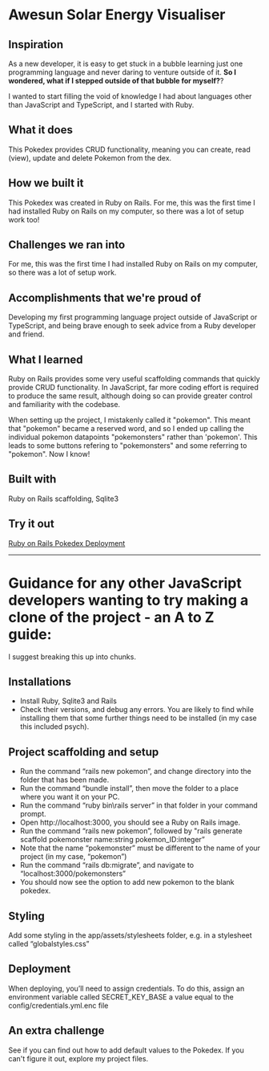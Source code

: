# Awesun Solar Energy Visualiser

## Inspiration
As a new developer, it is easy to get stuck in a bubble learning just one programming language and never daring to venture outside of it. **So I wondered, what if I stepped outside of that bubble for myself?**? 

I wanted to start filling the void of knowledge I had about languages other than JavaScript and TypeScript, and I started with Ruby.

## What it does
This Pokedex provides CRUD functionality, meaning you can create, read (view), update and delete Pokemon from the dex. 

## How we built it
This Pokedex was created in Ruby on Rails. For me, this was the first time I had installed Ruby on Rails on my computer, so there was a lot of setup work too!

## Challenges we ran into
For me, this was the first time I had installed Ruby on Rails on my computer, so there was a lot of setup work.

## Accomplishments that we're proud of
Developing my first programming language project outside of JavaScript or TypeScript, and being brave enough to seek advice from a Ruby developer and friend.

## What I learned
Ruby on Rails provides some very useful scaffolding commands that quickly provide CRUD functionality. In JavaScript, far more coding effort is required to produce the same result, although doing so can provide greater control and familiarity with the codebase.

When setting up the project, I mistakenly called it "pokemon". This meant that "pokemon" became a reserved word, and so I ended up calling the individual pokemon datapoints "pokemonsters" rather than 'pokemon'. This leads to some buttons refering to "pokemonsters" and some referring to "pokemon". Now I know!

## Built with
Ruby on Rails scaffolding, Sqlite3

## Try it out
[Ruby on Rails Pokedex Deployment](https://rubyonrails-pokedex.onrender.com/pokemonsters)


______________________________________________________________________

# Guidance for any other JavaScript developers wanting to try making a clone of the project - an A to Z guide:
I suggest breaking this up into chunks.

## Installations
* Install Ruby, Sqlite3 and Rails
* Check their versions, and debug any errors. You are likely to find while installing them that some further things need to be installed (in my case this included psych).

## Project scaffolding and setup
* Run the command “rails new pokemon”, and change directory into the folder that has been made.
* Run the command “bundle install”, then move the folder to a place where you want it on your PC.
* Run the command “ruby bin\rails server” in that folder in your command prompt.
* Open http://localhost:3000, you should see a Ruby on Rails image.
* Run the command “rails new pokemon”, followed by "rails generate scaffold pokemonster name:string pokemon_ID:integer”
* Note that the name “pokemonster” must be different to the name of your project (in my case, “pokemon”)
* Run the command “rails db:migrate”, and navigate to “localhost:3000/pokemonsters”
* You should now see the option to add new pokemon to the blank pokedex.

## Styling
Add some styling in the app/assets/stylesheets folder, e.g. in a stylesheet called “globalstyles.css”

## Deployment
When deploying, you’ll need to assign credentials. To do this, assign an environment variable called SECRET_KEY_BASE a value equal to the config/credentials.yml.enc file

## An extra challenge
See if you can find out how to add default values to the Pokedex. If you can't figure it out, explore my project files.


